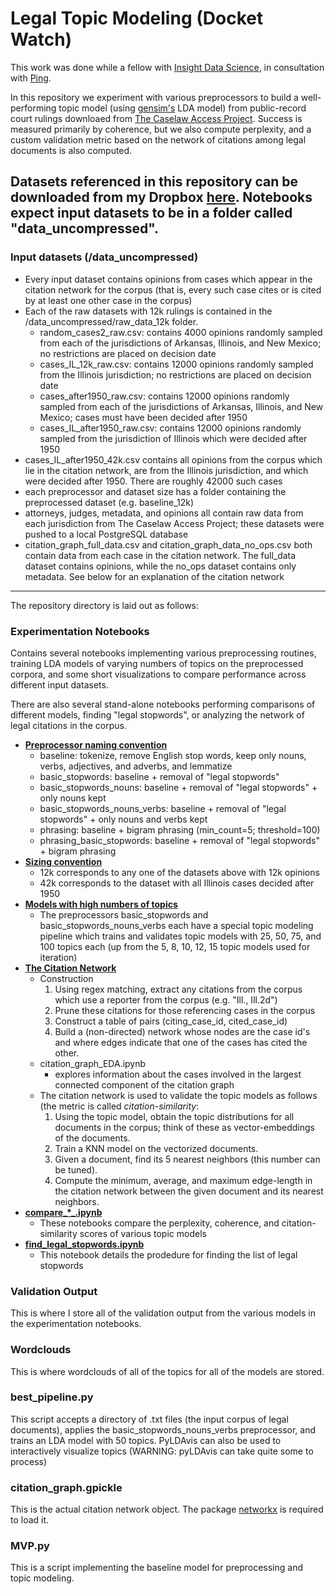 # Legal Topic Modeling (Docket Watch)

This work was done while a fellow with [Insight Data Science](https://www.insightdatascience.com/), in consultation with [Ping](https://www.timebyping.com/).

In this repository we experiment with various preprocessors to build a well-performing topic model (using [gensim's](https://radimrehurek.com/gensim/) LDA model) from public-record court rulings downloaed from [The Caselaw Access Project](https://case.law). Success is measured primarily by coherence, but we also compute perplexity, and a custom validation metric based on the network of citations among legal documents is also computed.

## Datasets referenced in this repository can be downloaded from my Dropbox [here](https://www.dropbox.com/sh/4i7vncum9q73d2z/AABEC7tLOA-7TefUYS81wHrza?dl=0). Notebooks expect input datasets to be in a folder called "data_uncompressed".

### Input datasets (/data_uncompressed)
* Every input dataset contains opinions from cases which appear in the citation network for the corpus (that is, every such case cites or is cited by at least one other case in the corpus)
* Each of the raw datasets with 12k rulings is contained in the /data_uncompressed/raw_data_12k folder.
    - random_cases2_raw.csv: contains 4000 opinions randomly sampled from each of the jurisdictions of Arkansas, Illinois, and New Mexico; no restrictions are placed on decision date
    - cases_IL_12k_raw.csv: contains 12000 opinions randomly sampled from the Illinois jurisdiction; no restrictions are placed on decision date
    - cases_after1950_raw.csv: contains 12000 opinions randomly sampled from each of the jurisdictions of Arkansas, Illinois, and New Mexico; cases must have been decided after 1950
    - cases_IL_after1950_raw.csv: contains 12000 opinions randomly sampled from the jurisdiction of Illinois which were decided after 1950
* cases_IL_after1950_42k.csv contains all opinions from the corpus which lie in the citation network, are from the Illinois jurisdiction, and which were decided after 1950. There are roughly 42000 such cases
* each preprocessor and dataset size has a folder containing the preprocessed dataset (e.g. baseline_12k)
* attorneys, judges, metadata, and opinions all contain raw data from each jurisdiction from The Caselaw Access Project; these datasets were pushed to a local PostgreSQL database
* citation_graph_full_data.csv and citation_graph_data_no_ops.csv both contain data from each case in the citation network. The full_data dataset contains opinions, while the no_ops dataset contains only metadata. See below for an explanation of the citation network

__________________________________________________________________

The repository directory is laid out as follows:

### Experimentation Notebooks

Contains several notebooks implementing various preprocessing routines, training LDA models of varying numbers of topics on the preprocessed corpora, and some short visualizations to compare performance across different input datasets.

There are also several stand-alone notebooks performing comparisons of different models, finding "legal stopwords", or analyzing the network of legal citations in the corpus.


* <b><u>Preprocessor naming convention</u></b>
    - baseline: tokenize, remove English stop words, keep only nouns, verbs, adjectives, and adverbs, and lemmatize
    - basic_stopwords: baseline + removal of "legal stopwords"
    - basic_stopwords_nouns: baseline + removal of "legal stopwords" + only nouns kept
    - basic_stopwords_nouns_verbs: baseline + removal of "legal stopwords" + only nouns and verbs kept
    - phrasing: baseline + bigram phrasing (min_count=5; threshold=100)
    - phrasing_basic_stopwords: baseline + removal of "legal stopwords" + bigram phrasing
* <b><u>Sizing convention</u></b>
    - 12k corresponds to any one of the datasets above with 12k opinions
    - 42k corresponds to the dataset with all Illinois cases decided after 1950
* <b><u> Models with high numbers of topics </u></b>
    - The preprocessors basic_stopwords and basic_stopwords_nouns_verbs each have a special topic modeling pipeline which trains and validates topic models with 25, 50, 75, and 100 topics each (up from the 5, 8, 10, 12, 15 topic models used for iteration)
* <b><u>The Citation Network</u></b>
    - Construction
        1. Using regex matching, extract any citations from the corpus which use a reporter from the corpus (e.g. "Ill., Ill.2d")
        2. Prune these citations for those referencing cases in the corpus
        3. Construct a table of pairs (citing_case_id, cited_case_id)
        4. Build a (non-directed) network whose nodes are the case id's and where edges indicate that one of the cases has cited the other.
    - citation_graph_EDA.ipynb
        * explores information about the cases involved in the largest connected component of the citation graph
    - The citation network is used to validate the topic models as follows (the metric is called *citation-similarity*:
        1. Using the topic model, obtain the topic distributions for all  documents in the corpus; think of these as vector-embeddings of the documents.
        2. Train a KNN model on the vectorized documents.
        3. Given a document, find its 5 nearest neighbors (this number can be tuned).
        4. Compute the minimum, average, and maximum edge-length in the citation network between the given document and its nearest neighbors.
* <b><u> compare_*_.ipynb </u></b>
    - These notebooks compare the perplexity, coherence, and citation-similarity scores of various topic models
* <b><u> find_legal_stopwords.ipynb </u></b>
    - This notebook details the prodedure for finding the list of legal stopwords
    
### Validation Output
This is where I store all of the validation output from the various models in the experimentation notebooks.

### Wordclouds
This is where wordclouds of all of the topics for all of the models are stored.

### best_pipeline.py
This script accepts a directory of .txt files (the input corpus of legal documents), applies the basic_stopwords_nouns_verbs preprocessor, and trains an LDA model with 50 topics. PyLDAvis can also be used to interactively visualize topics (WARNING: pyLDAvis can take quite some to process)

### citation_graph.gpickle
This is the actual citation network object. The package [networkx](https://networkx.github.io/) is required to load it.

### MVP.py
This is a script implementing the baseline model for preprocessing and topic modeling.

